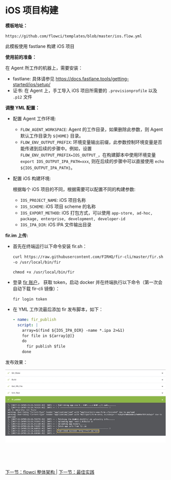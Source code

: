 # iOS 项目构建

**模板地址：**

`https://github.com/flowci/templates/blob/master/ios.flow.yml`

此模板使用 fastlane 构建 iOS 项目

**使用前的准备：**

在 Agent 所工作的机器上，需要安装：

- fastlane: 具体请参见 <a href="https://docs.fastlane.tools/getting-started/ios/setup/">https://docs.fastlane.tools/getting-started/ios/setup/</a>
- 证书: 在 Agent 上，手工导入 iOS 项目所需要的 `.provisionprofile` 以及 `.p12` 文件

**调整 YML 配置：**

- 配置 Agent 工作环境:
  
  - `FLOW_AGENT_WORKSPACE`: Agent 的工作目录，如果删除此参数，则 Agent 默认工作目录为 `${HOME}` 目录。
  - `FLOW_ENV_OUTPUT_PREFIX`: 环境变量输出前缀，此参数控制环境变量是否能传递到后续的步骤中。例如，设置 `FLOW_ENV_OUTPUT_PREFIX=IOS_OUTPUT_`，在构建脚本中使用环境变量 `export IOS_OUTPUT_IPA_PATH=xxx`, 则在后续的步骤中可以直接使用 `echo ${IOS_OUTPUT_IPA_PATH}`。

- 配置 iOS 构建环境:

  根据每个 iOS 项目的不同，根据需要可以配置不同的构建参数:

  - `IOS_PROJECT_NAME`: iOS 项目名称
  - `IOS_SCHEME`: iOS 项目 scheme 的名称
  - `IOS_EXPORT_METHOD`: iOS 打包方式，可以使用 `app-store, ad-hoc, package, enterprise, development, developer-id`
  - `IOS_IPA_DIR`: iOS IPA 文件输出目录

**fir.im 上传:**

- 首先在终端运行以下命令安装 fir.sh：

  `curl https://raw.githubusercontent.com/FIRHQ/fir-cli/master/fir.sh -o /usr/local/bin/fir`

  `chmod +x /usr/local/bin/fir`

- 登录 [fir 账户](https://fir.im/apps)， 获取 token，启动 docker 并在终端执行以下命令（第一次会自动下载 fir-cli 镜像）：

  `fir login token`

- 在 YML 工作流最后添加 fir 发布脚本，如下：

  ```yml
  - name: fir_publish
    script: |
      array=$(find ${IOS_IPA_DIR} -name *.ipa 2>&1)
      for file in ${array[@]}
      do
        fir publish $file
      done
  ```

发布效果：

![fir_upload](images/fir_upload.jpg)

<br/><br/><br/>
<div id="bom">
<a href="./quick_flowconfig.md">下一节：flowci 整体架构 </a> | 
<a href="#">下一节：最佳实践 </a>
</div>
<link rel="stylesheet" rev="stylesheet" href="flow.css" type="text/css"/> 
